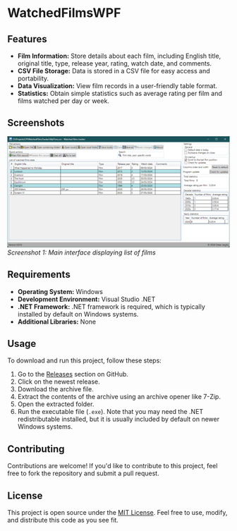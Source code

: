 # WatchedFilmsWPF

## Features

- **Film Information:** Store details about each film, including English title, original title, type, release year, rating, watch date, and comments.
- **CSV File Storage:** Data is stored in a CSV file for easy access and portability.
- **Data Visualization:** View film records in a user-friendly table format.
- **Statistics:** Obtain simple statistics such as average rating per film and films watched per day or week.

## Screenshots

![Main page](https://github.com/OskarKamil/WatchedFilmsWPF/blob/main/External/screenshots%20of%20versions/0.014.png?raw=true)
*Screenshot 1: Main interface displaying list of films*

## Requirements

- **Operating System:** Windows
- **Development Environment:** Visual Studio .NET
- **.NET Framework:** .NET framework is required, which is typically installed by default on Windows systems.
- **Additional Libraries:** None

## Usage

To download and run this project, follow these steps:

1. Go to the [Releases](https://github.com/OskarKamil/WatchedFilmsWPF/releases) section on GitHub.
2. Click on the newest release.
3. Download the archive file.
4. Extract the contents of the archive using an archive opener like 7-Zip.
5. Open the extracted folder.
6. Run the executable file (`.exe`). Note that you may need the .NET redistributable installed, but it is usually included by default on newer Windows systems.

## Contributing

Contributions are welcome! If you'd like to contribute to this project, feel free to fork the repository and submit a pull request.

## License

This project is open source under the [MIT License](https://opensource.org/licenses/MIT). Feel free to use, modify, and distribute this code as you see fit.
